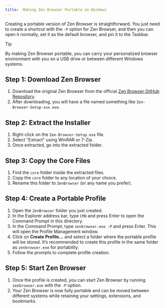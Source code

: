 ```yaml
---
title:  Making Zen Browser Portable on Windows
---
```



Creating a portable version of Zen Browser is straightforward. You just need to create a shortcut with the `-P` option for Zen Browser, and then you can open it normally, set it as the default browser, and pin it to the Taskbar.

>[!tip]
> By making Zen Browser portable, you can carry your personalized browser environment with you on a USB drive or between different Windows systems.

## Step 1: Download Zen Browser

1. Download the original Zen Browser from the official [Zen Browser GitHub Repository](https://github.com/zen-browser/desktop/releases).
2. After downloading, you will have a file named something like `Zen-Browser-Setup-xxx.exe`.

## Step 2: Extract the Installer

1. Right-click on the `Zen-Browser-Setup.exe` file.
2. Select "Extract" using WinRAR or 7-Zip.
3. Once extracted, go into the extracted folder.

## Step 3: Copy the Core Files

1. Find the `core` folder inside the extracted files.
2. Copy the `core` folder to any location of your choice.
3. Rename this folder to `ZenBrowser` (or any name you prefer).

## Step 4: Create a Portable Profile

1. Open the `ZenBrowser` folder you just created.
2. In the Explorer address bar, type `CMD` and press Enter to open the Command Prompt in this directory.
3. In the Command Prompt, type `zenbrowser.exe -P` and press Enter. This will open the Profile Management window.
4. Click on **Create Profile...** and select a folder where the portable profile will be stored. It’s recommended to create this profile in the same folder as `zenbrowser.exe` for portability.
5. Follow the prompts to complete profile creation.

## Step 5: Start Zen Browser

1. Once the profile is created, you can start Zen Browser by running `zenbrowser.exe` with the `-P` option.
2. Your Zen Browser is now fully portable and can be moved between different systems while retaining your settings, extensions, and bookmarks.
